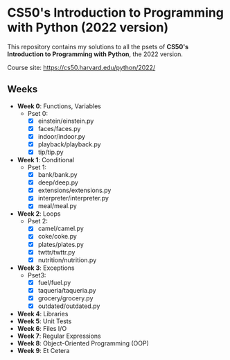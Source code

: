 # CS50's Introduction to Programming with Python (2022 version)

This repository contains my solutions to  all the psets of **CS50's Introduction to Programming with Python**, the 2022 version.

Course site: https://cs50.harvard.edu/python/2022/

## Weeks
- **Week 0**: Functions, Variables
    - Pset 0:
        - [x] einstein/einstein.py
        - [x] faces/faces.py
        - [x] indoor/indoor.py
        - [x] playback/playback.py
        - [x] tip/tip.py

- **Week 1**: Conditional
    - Pset 1:
        - [x] bank/bank.py
        - [x] deep/deep.py
        - [x] extensions/extensions.py
        - [x] interpreter/interpreter.py
        - [x] meal/meal.py
 
- **Week 2**: Loops
    - Pset 2:
        - [x] camel/camel.py
        - [x] coke/coke.py
        - [x] plates/plates.py
        - [x] twttr/twttr.py
        - [x] nutrition/nutrition.py

- **Week 3**: Exceptions
    - Pset3:
        - [x] fuel/fuel.py
        - [x] taqueria/taqueria.py
        - [x] grocery/grocery.py
        - [x] outdated/outdated.py
        
- **Week 4**: Libraries
- **Week 5**: Unit Tests
- **Week 6**: Files I/O
- **Week 7**: Regular Expressions
- **Week 8**: Object-Oriented Programming (OOP)
- **Week 9**: Et Cetera
